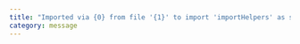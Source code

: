 ```yaml
---
title: "Imported via {0} from file '{1}' to import 'importHelpers' as specified in compilerOptions"
category: message
---
```

